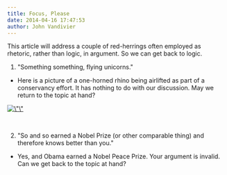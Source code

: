 ```yaml
---
title: Focus, Please
date: 2014-04-16 17:47:53
author: John Vandivier
---
```




This article will address a couple of red-herrings often employed as rhetoric, rather than logic, in argument. So we can get back to logic.

1) \"Something something, flying unicorns.\"
<ul>
	<li>Here is a picture of a one-horned rhino being airlifted as part of a conservancy effort. It has nothing to do with our discussion. May we return to the topic at hand?</li>
</ul>
<p style=\"text-align: center;\"><a href=\"http://i.imgur.com/GDipjYd.jpg\"><img class=\"aligncenter\" alt=\"\" src=\"http://i.imgur.com/GDipjYd.jpg\" width=\"525\" height=\"292\" /></a></p>
&nbsp;

2) \"So and so earned a Nobel Prize (or other comparable thing) and therefore knows better than you.\"
<ul>
	<li>Yes, and Obama earned a Nobel Peace Prize. Your argument is invalid. Can we get back to the topic at hand?</li>
</ul>